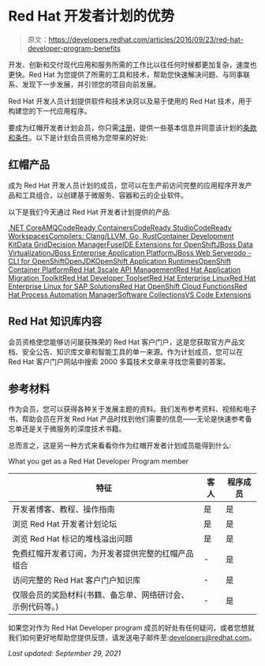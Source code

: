 # Red Hat 开发者计划的优势

> 原文：<https://developers.redhat.com/articles/2016/09/23/red-hat-developer-program-benefits>

开发、创新和交付现代应用和服务所需的工作比以往任何时候都更加复杂，速度也更快。Red Hat 为您提供了所需的工具和技术，帮助您快速解决问题、与同事联系、发现下一步发展，并引领您的项目向前发展。

Red Hat 开发人员计划提供软件和技术诀窍以及易于使用的 Red Hat 技术，用于构建您的下一代应用程序。

要成为红帽开发者计划会员，你只需[注册](/register)，提供一些基本信息并同意该计划的[条款和条件](/terms-and-conditions/)。以下是计划会员资格为您带来的好处:

## 红帽产品

成为 Red Hat 开发人员计划的成员，您可以在生产前访问完整的应用程序开发产品和工具组合，以创建基于微服务、容器和云的企业软件。

以下是我们今天通过 Red Hat 开发者计划提供的产品:

[.NET Core](/products/dotnet/overview)[AMQ](/products/amq/overview)[CodeReady Containers](/products/codeready-containers/overview)[CodeReady Studio](/products/codeready-studio/overview)[CodeReady Workspaces](/products/codeready-workspaces/overview)[Compilers: Clang/LLVM, Go, Rust](/products/gcc-clang-llvm-go-rust/overview)[Container Development Kit](/products/cdk/overview)[Data Grid](/products/datagrid/overview)[Decision Manager](/products/red-hat-decision-manager/overview)[Fuse](/products/fuse/overview)[IDE Extensions for OpenShift](/products/openshift-ide-extensions/overview)[JBoss Data Virtualization](/products/datavirt/overview)[JBoss Enterprise Application Platform](/products/eap/overview)[JBoss Web Server](/products/webserver/overview)[odo - CLI for OpenShift](/products/odo/overview)[OpenJDK](/products/openjdk/overview)[OpenShift Application Runtimes](/products/rhoar/overview)[OpenShift Container Platform](/products/openshift/overview)[Red Hat 3scale API Management](/products/3scale/overview)[Red Hat Application Migration Toolkit](/products/rhamt/overview)[Red Hat Developer Toolset](/products/developertoolset/overview)[Red Hat Enterprise Linux](/products/rhel/overview)[Red Hat Enterprise Linux for SAP Solutions](/products/sap/overview)[Red Hat OpenShift Cloud Functions](/products/cloudfunctions/overview)[Red Hat Process Automation Manager](/products/rhpam/overview)[Software Collections](/products/softwarecollections/overview)[VS Code Extensions](/products/vscode-extensions/overview)

## Red Hat 知识库内容

会员资格使您能够访问屡获殊荣的 Red Hat 客户门户，这是您获取官方产品文档、安全公告、知识库文章和智能工具的单一来源。作为计划成员，您可以在 Red Hat 客户门户网站中搜索 2000 多篇技术文章来寻找您需要的答案。

## 参考材料

作为会员，您可以获得各种关于发展主题的资料。我们发布参考资料、视频和电子书，帮助会员在开发 Red Hat 产品时找到他们需要的信息——无论是快速参考备忘单还是关于微服务的深度技术书籍。

总而言之，这是另一种方式来看看你作为红帽开发者计划成员能得到什么:

What you get as a Red Hat Developer Program member

| 特征 | 客人 | 程序成员 |
| --- | --- | --- |
| 开发者博客、教程、操作指南 | 是 | 是 |
| 浏览 Red Hat 开发者计划论坛 | 是 | 是 |
| 浏览 Red Hat 标记的堆栈溢出问题 | 是 | 是 |
| 免费红帽开发者订阅，为开发者提供完整的红帽产品组合 | - | 是 |
| 访问完整的 Red Hat 客户门户知识库 | - | 是 |
| 仅限会员的奖励材料(书籍、备忘单、网络研讨会、示例代码等。) | - | 是 |

如果您对作为 Red Hat Developer program 成员的好处有任何疑问，或者您想就我们如何更好地帮助您提供反馈，请发送电子邮件至:[developers@redhat.com](mailto:developers@redhat.com)。

*Last updated: September 29, 2021*